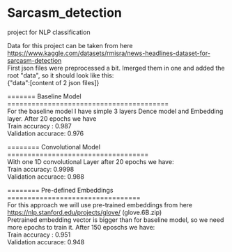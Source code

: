 # Sarcasm_detection
project for NLP classification

Data for this project can be taken from here https://www.kaggle.com/datasets/rmisra/news-headlines-dataset-for-sarcasm-detection  
First json files were preprocessed a bit. Imerged them in one and added the root "data", so it should look like this:  
{"data":[content of 2 json files]}  
  
======= Baseline Model ========================================  
For the baseline model I have simple 3 layers Dence model and Embedding layer. After 20 epochs we have    
Train accuracy : 0.987  
Validation accurace: 0.976 
  
======== Convolutional Model ===================================  
With one 1D convolutional Layer after 20 epochs we have:  
Train accuracy: 0.9998   
Validation accurace: 0.988    

======== Pre-defined Embeddings =================================  
For this approach we will use pre-trained embeddings from here https://nlp.stanford.edu/projects/glove/ (glove.6B.zip)  
Pretrained embedding vector is bigger than for baseline model, so we need more epochs to train it. After 150 eposchs we have:  
Train accuracy : 0.951  
Validation accurace: 0.948
